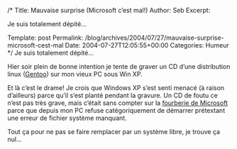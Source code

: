 /*
 Title: Mauvaise surprise (Microsoft c&rsquo;est mal!)
 Author: Seb
 Excerpt:  <p>Je suis totalement d&eacute;pit&eacute;...</p>

 Template: post
 Permalink: /blog/archives/2004/07/27/mauvaise-surprise-microsoft-cest-mal
 Date: 2004-07-27T12:05:55+00:00
 Categories: Humeur
*/
Je suis totalement d&eacute;pit&eacute;&#8230;

<!--more-->

Hier soir plein de bonne intention je tente de graver un CD d&rsquo;une distribution linux (<a href="http://www.gentoo.org" hreflang="en" title="Gentoo Linux">Gentoo</a>) sur mon vieux PC sous Win XP.

Et l&agrave; c&rsquo;est le drame! Je crois que Windows XP s&rsquo;est senti menac&eacute; (&agrave; raison d&rsquo;ailleurs) parce qu&rsquo;il s&rsquo;est plant&eacute; pendant la gravure. Un CD de foutu ce n&rsquo;est pas tr&egrave;s grave, mais c&rsquo;&eacute;tait sans compter sur la <a href="http://www.microsoft.fr" hreflang="fr" title="Site de Microsoft France">fourberie de Microsoft</a> parce que depuis mon PC refuse cat&eacute;goriquement de d&eacute;marrer pr&eacute;textant une erreur de fichier syst&egrave;me manquant.

Tout &ccedil;a pour ne pas se faire remplacer par un syst&egrave;me libre, je trouve &ccedil;a nul&#8230;